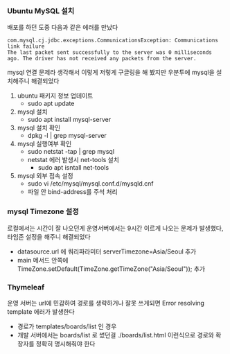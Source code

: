 ### Ubuntu MySQL 설치

배포를 하던 도중 다음과 같은 에러를 만났다

```
com.mysql.cj.jdbc.exceptions.CommunicationsException: Communications link failure
The last packet sent successfully to the server was 0 milliseconds ago. The driver has not received any packets from the server.
```

mysql 연결 문제라 생각해서 이렇게 저렇게 구글링을 해 봤지만 우분투에 mysql을 설치해주니 해결되었다

1. ubuntu 패키지 정보 업데이트
   - sudo apt update
2. mysql 설치
   - sudo apt install mysql-server
3. mysql 설치 확인
   - dpkg -l | grep mysql-server
4. mysql 실행여부 확인
   - sudo netstat -tap | grep mysql
   - netstat 에러 발생시 net-tools 설치
     - sudo apt isntall net-tools
5. mysql 외부 접속 설정
   - sudo vi /etc/mysql/mysql.conf.d/mysqld.cnf
   - 파일 안 bind-address를 주석 처리

### mysql Timezone 설정

로컬에서는 시간이 잘 나오던게 운영서버에서는 9시간 이르게 나오는 문제가 발생했다, 타임존 설정을 해주니 해결되었다

- datasource.url 에 쿼리파라미터 serverTimezone=Asia/Seoul 추가
- main 메서드 안쪽에 TimeZone.setDefault(TimeZone.getTimeZone("Asia/Seoul")); 추가

### Thymeleaf 

운영 서버는 url에 민감하여 경로를 생략하거나 잘못 쓰게되면 Error resolving template 에러가 발생한다

- 경로가 templates/boards/list 인 경우
- 개발 서버에서는 boards/list 로 썼던걸 ./boards/list.html 이런식으로 경로와 확장자를 정확히 명시해줘야 한다

